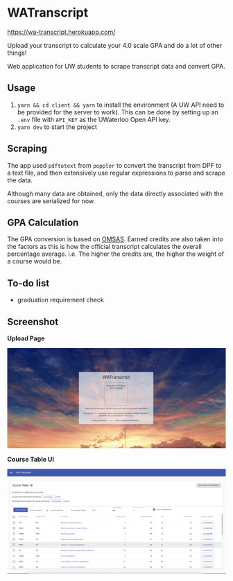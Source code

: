 # WATranscript

https://wa-transcript.herokuapp.com/

Upload your transcript to calculate your 4.0 scale GPA and do a lot of other things!

Web application for UW students to scrape transcript data and convert GPA.

## Usage

1. `yarn && cd client && yarn` to install the environment (A UW
   API need to be provided for the server to work). This can be done by setting
   up an `.env` file with `API_KEY` as the UWaterloo Open API key.
2. `yarn dev` to start the project

## Scraping

The app used `pdftotext` from `poppler` to convert the transcript from DPF to a text
file, and then extensively use regular expressions to parse and scrape the data.

Although many data are obtained, only the data directly associated with the
courses are serialized for now.

## GPA Calculation

The GPA conversion is based on [OMSAS](https://www.ouac.on.ca/guide/omsas-conversion-table/).
Earned credits are also taken into the factors as this is how the official
transcript calculates the overall percentage average. i.e. The higher the
credits are, the higher
the weight of a course would be.

## To-do list

- graduation requirement check

## Screenshot

**Upload Page**

![Alt text](/doc/UploadPage.png)

**Course Table UI**

![Alt text](/doc/UI.png)
